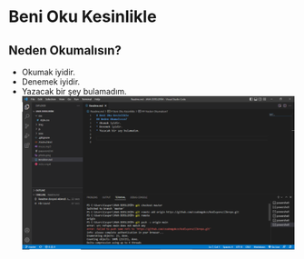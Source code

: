 # Beni Oku Kesinlikle
## Neden Okumalısın?
* Okumak iyidir.
* Denemek iyidir.
* Yazacak bir şey bulamadım.
 ![screen.png][def]



[def]: screen.png